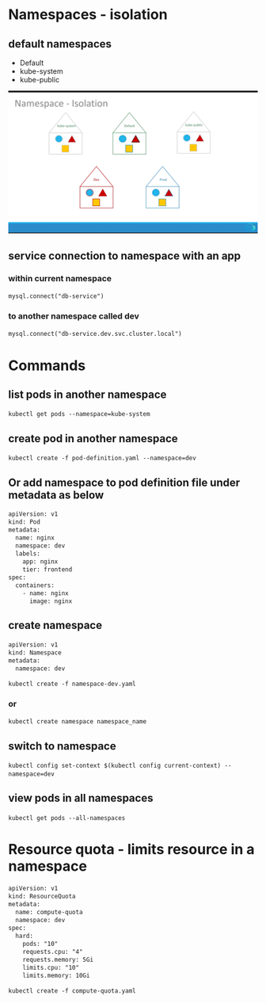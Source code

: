# Namespaces - isolation
## default namespaces
* Default
* kube-system
* kube-public

!["namespaces"](/images/kube-namespaces.png)

## service connection to namespace with an app
### within current namespace
`mysql.connect("db-service")`
### to another namespace called dev
`mysql.connect("db-service.dev.svc.cluster.local")`

# Commands
## list pods in another namespace
`kubectl get pods --namespace=kube-system`
## create pod in another namespace
`kubectl create -f pod-definition.yaml --namespace=dev`
## Or add namespace to pod definition file under metadata as below
```
apiVersion: v1
kind: Pod
metadata:
  name: nginx
  namespace: dev
  labels:
    app: nginx
    tier: frontend
spec:
  containers:
    - name: nginx
      image: nginx
```
## create namespace
```
apiVersion: v1
kind: Namespace
metadata:
  namespace: dev
```
`kubectl create -f namespace-dev.yaml`
### or
`kubectl create namespace namespace_name`
## switch to namespace
`kubectl config set-context $(kubectl config current-context) --namespace=dev`
## view pods in all namespaces
`kubectl get pods --all-namespaces`

# Resource quota - limits resource in a namespace
```
apiVersion: v1
kind: ResourceQuota
metadata:
  name: compute-quota
  namespace: dev
spec:
  hard:
    pods: "10"
    requests.cpu: "4"
    requests.memory: 5Gi
    limits.cpu: "10"
    limits.memory: 10Gi
```
`kubectl create -f compute-quota.yaml`

